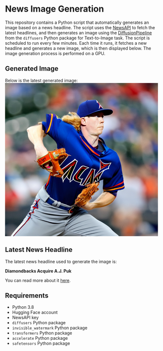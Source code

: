 # News Image Generation
This repository contains a Python script that automatically generates an image based on a news headline. The script uses the [NewsAPI](https://newsapi.org/) to fetch the latest headlines, and then generates an image using the [DiffusionPipeline](https://github.com/huggingface/diffusers) from the `diffusers` Python package for Text-to-Image task.
The script is scheduled to run every few minutes. Each time it runs, it fetches a new headline and generates a new image, which is then displayed below. The image generation process is performed on a GPU.

## Generated Image
Below is the latest generated image:
![Generated Image](image.png)

## Latest News Headline
The latest news headline used to generate the image is:

**Diamondbacks Acquire A.J. Puk**

You can read more about it [here](https://news.google.com/rss/articles/CBMiekFVX3lxTE44Q2ROSW9SbEktcnJzRGltN1dFUldOaGtNQkVQUmJYanpBTU1LYlhlWEJDUkhIUzItTUg4TUU5T1hCVzQ3UFZpZVJTVVNVbWRab1FtYWItOEdXSTJkR0hKdGpwOUJqWEVia2k0MTlyeU1iWDF6LVNpOENB?oc=5).

## Requirements
- Python 3.8
- Hugging Face account
- NewsAPI key
- `diffusers` Python package
- `invisible_watermark` Python package
- `transformers` Python package
- `accelerate` Python package
- `safetensors` Python package
